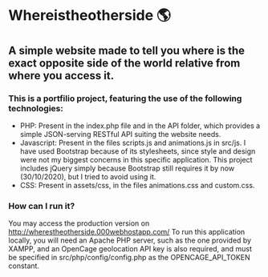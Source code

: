 # Whereistheotherside 🌎

## A simple website made to tell you where is the exact opposite side of the world relative from where you access it.

### This is a portfilio project, featuring the use of the following technologies:
- PHP: Present in the index.php file and in the API folder, which provides a simple JSON-serving RESTful API suiting the website needs.
- Javascript: Present in the files scripts.js and animations.js in src/js. I have used Bootstrap because of its stylesheets, since style and design were not my biggest concerns in this specific application. This project includes jQuery simply because Bootstrap still requires it by now (30/10/2020), but I tried to avoid using it.
- CSS: Present in assets/css, in the files animations.css and custom.css.

### How can I run it?
You may access the production version on http://wherestheotherside.000webhostapp.com/
To run this application locally, you will need an Apache PHP server, such as the one provided by XAMPP, and an OpenCage geolocation API key is also required, and must be specified in src/php/config/config.php as the OPENCAGE_API_TOKEN constant.

